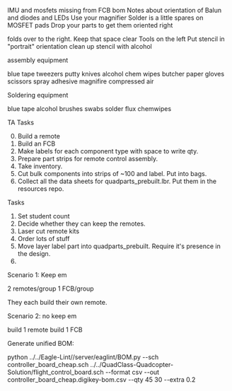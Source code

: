 

IMU and mosfets missing from FCB bom
Notes about orientation of Balun and diodes and LEDs
Use your magnifier
Solder is a little spares on MOSFET pads
Drop your parts to get them oriented right




folds over to the right.  Keep that space clear
Tools on the left
Put stencil in "portrait" orientation
clean up stencil with alcohol

assembly equipment

blue tape
tweezers
putty knives
alcohol
chem wipes
butcher paper
gloves
scissors
spray adhesive
magnifire
compressed air

Soldering equipment

blue tape
alcohol
brushes
swabs
solder
flux
chemwipes


TA Tasks

0. Build a remote
1. Build an FCB
2. Make labels for each component type with space to write qty.
3. Prepare part strips for remote control assembly.
4. Take inventory.
5. Cut bulk components into strips of ~100 and label.  Put into bags.
6. Collect all the data sheets for quadparts_prebuilt.lbr.  Put them in the resources repo.

Tasks

1.  Set student count
1.  Decide whether they can keep the remotes.
1.  Laser cut remote kits
2.  Order lots of stuff
3.  Move layer label part into quadparts_prebuilt.  Require it's presence in the design.
4.  

Scenario 1: Keep em

2 remotes/group
1 FCB/group

They each build their own remote.

Scenario 2: no keep em

build 1 remote
build 1 FCB



Generate unified BOM:

python ../../Eagle-Lint//server/eaglint/BOM.py --sch controller_board_cheap.sch ../../QuadClass-Quadcopter-Solution/flight_control_board.sch --format csv --out controller_board_cheap.digikey-bom.csv --qty 45 30 --extra 0.2
